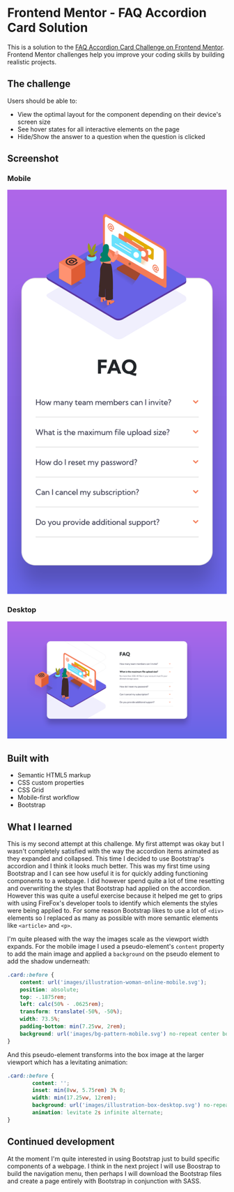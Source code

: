 # Frontend Mentor - FAQ Accordion Card Solution

This is a solution to the [FAQ Accordion Card Challenge on Frontend Mentor](https://www.frontendmentor.io/challenges/faq-accordion-card-XlyjD0Oam). Frontend Mentor challenges help you improve your coding skills by building realistic projects. 

## The challenge
Users should be able to:

- View the optimal layout for the component depending on their device's screen size
- See hover states for all interactive elements on the page
- Hide/Show the answer to a question when the question is clicked

## Screenshot

### Mobile
![](screenshot-mobile.png)

### Desktop
![](screenshot-desktop.png)

## Built with
- Semantic HTML5 markup
- CSS custom properties
- CSS Grid
- Mobile-first workflow
- Bootstrap

## What I learned
This is my second attempt at this challenge. My first attempt was okay but I wasn't completely satisfied with the way the accordion items animated as they expanded and collapsed. This time I decided to use Bootstrap's accordion and I think it looks much better. This was my first time using Bootstrap and I can see how useful it is for quickly adding functioning components to a webpage. I did however spend quite a lot of time resetting and overwriting the styles that Bootstrap had applied on the accordion. However this was quite a useful exercise because it helped me get to grips with using FireFox's developer tools to identify which elements the styles were being applied to. For some reason Bootstrap likes to use a lot of `<div>` elements so I replaced as many as possible with more semantic elements like `<article>` and `<p>`.

I'm quite pleased with the way the images scale as the viewport width expands. For the mobile image I used a pseudo-element's `content` property to add the main image and applied a `background` on the pseudo element to add the shadow underneath:
```css
.card::before {
    content: url('images/illustration-woman-online-mobile.svg');
    position: absolute;
    top: -.1875rem;
    left: calc(50% - .0625rem);
    transform: translate(-50%, -50%);
    width: 73.5%;
    padding-bottom: min(7.25vw, 2rem);
    background: url('images/bg-pattern-mobile.svg') no-repeat center bottom / 100%;
}
```

And this pseudo-element transforms into the box image at the larger viewport which has a levitating animation:
```css
.card::before { 
        content: '';
        inset: min(8vw, 5.75rem) 3% 0;
        width: min(17.25vw, 12rem);
        background: url('images/illustration-box-desktop.svg') no-repeat center / 100%;
        animation: levitate 2s infinite alternate;
}
```

## Continued development
At the moment I'm quite interested in using Bootstrap just to build specific components of a webpage. I think in the next project I will use Boostrap to build the navigation menu, then perhaps I will download the Bootstrap files and create a page entirely with Bootstrap in conjunction with SASS.